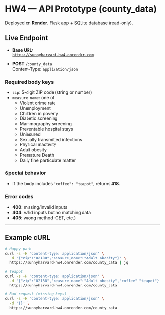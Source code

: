 # HW4 — API Prototype (county_data)

Deployed on **Render**. Flask app + SQLite database (read-only).

## Live Endpoint

- **Base URL:**  
  [`https://sunnyharvard-hw4.onrender.com`](https://sunnyharvard-hw4.onrender.com)

- **POST** `/county_data`  
  Content-Type: `application/json`

### Required body keys

- `zip`: 5-digit ZIP code (string or number)
- `measure_name`: one of
  - Violent crime rate
  - Unemployment
  - Children in poverty
  - Diabetic screening
  - Mammography screening
  - Preventable hospital stays
  - Uninsured
  - Sexually transmitted infections
  - Physical inactivity
  - Adult obesity
  - Premature Death
  - Daily fine particulate matter

### Special behavior

- If the body includes `"coffee": "teapot"`, returns **418**.

### Error codes

- **400**: missing/invalid inputs
- **404**: valid inputs but no matching data
- **405**: wrong method (GET, etc.)

---

## Example cURL

```bash
# Happy path
curl -s -H 'content-type: application/json' \
  -d '{"zip":"02138","measure_name":"Adult obesity"}' \
  https://sunnyharvard-hw4.onrender.com/county_data | jq

# Teapot
curl -s -H 'content-type: application/json' \
  -d '{"zip":"02138","measure_name":"Adult obesity","coffee":"teapot"}' \
  https://sunnyharvard-hw4.onrender.com/county_data

# Bad request (missing keys)
curl -s -H 'content-type: application/json' \
  -d '{}' \
  https://sunnyharvard-hw4.onrender.com/county_data
